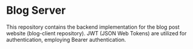# Blog Server

This repository contains the backend implementation for the blog post website (blog-client repository). JWT (JSON Web Tokens) are utilized for authentication, employing Bearer authentication.
